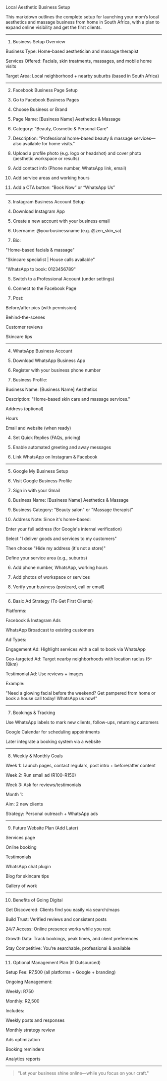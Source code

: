 Local Aesthetic Business Setup

This markdown outlines the complete setup for launching your mom’s local aesthetics and massage business from home in South Africa, with a plan to expand online visibility and get the first clients.


---

1. Business Setup Overview

Business Type: Home-based aesthetician and massage therapist

Services Offered: Facials, skin treatments, massages, and mobile home visits

Target Area: Local neighborhood + nearby suburbs (based in South Africa)



---

2. Facebook Business Page Setup

1. Go to Facebook Business Pages


2. Choose Business or Brand


3. Page Name: [Business Name] Aesthetics & Massage


4. Category: "Beauty, Cosmetic & Personal Care"


5. Description: "Professional home-based beauty & massage services—also available for home visits."


6. Upload a profile photo (e.g. logo or headshot) and cover photo (aesthetic workspace or results)


7. Add contact info (Phone number, WhatsApp link, email)


8. Add service areas and working hours


9. Add a CTA button: “Book Now” or “WhatsApp Us”




---

3. Instagram Business Account Setup

1. Download Instagram App


2. Create a new account with your business email


3. Username: @yourbusinessname (e.g. @zen_skin_sa)


4. Bio:

"Home-based facials & massage"

"Skincare specialist | House calls available"

"WhatsApp to book: 0123456789"



5. Switch to a Professional Account (under settings)


6. Connect to the Facebook Page


7. Post:

Before/after pics (with permission)

Behind-the-scenes

Customer reviews

Skincare tips





---

4. WhatsApp Business Account

1. Download WhatsApp Business App


2. Register with your business phone number


3. Business Profile:

Business Name: [Business Name] Aesthetics

Description: "Home-based skin care and massage services."

Address (optional)

Hours

Email and website (when ready)



4. Set Quick Replies (FAQs, pricing)


5. Enable automated greeting and away messages


6. Link WhatsApp on Instagram & Facebook




---

5. Google My Business Setup

1. Visit Google Business Profile


2. Sign in with your Gmail


3. Business Name: [Business Name] Aesthetics & Massage


4. Business Category: "Beauty salon" or "Massage therapist"


5. Address Note: Since it's home-based:

Enter your full address (for Google's internal verification)

Select "I deliver goods and services to my customers"

Then choose "Hide my address (it's not a store)"

Define your service area (e.g., suburbs)



6. Add phone number, WhatsApp, working hours


7. Add photos of workspace or services


8. Verify your business (postcard, call or email)




---

6. Basic Ad Strategy (To Get First Clients)

Platforms:

Facebook & Instagram Ads

WhatsApp Broadcast to existing customers


Ad Types:

Engagement Ad: Highlight services with a call to book via WhatsApp

Geo-targeted Ad: Target nearby neighborhoods with location radius (5–10km)

Testimonial Ad: Use reviews + images


Example:

"Need a glowing facial before the weekend? Get pampered from home or book a house call today! WhatsApp us now!"



---

7. Bookings & Tracking

Use WhatsApp labels to mark new clients, follow-ups, returning customers

Google Calendar for scheduling appointments

Later integrate a booking system via a website



---

8. Weekly & Monthly Goals

Week 1: Launch pages, contact regulars, post intro + before/after content

Week 2: Run small ad (R100–R150)

Week 3: Ask for reviews/testimonials

Month 1:

Aim: 2 new clients

Strategy: Personal outreach + WhatsApp ads




---

9. Future Website Plan (Add Later)

Services page

Online booking

Testimonials

WhatsApp chat plugin

Blog for skincare tips

Gallery of work



---

10. Benefits of Going Digital

Get Discovered: Clients find you easily via search/maps

Build Trust: Verified reviews and consistent posts

24/7 Access: Online presence works while you rest

Growth Data: Track bookings, peak times, and client preferences

Stay Competitive: You’re searchable, professional & available



---

11. Optional Management Plan (If Outsourced)

Setup Fee: R7,500 (all platforms + Google + branding)

Ongoing Management:

Weekly: R750

Monthly: R2,500



Includes:

Weekly posts and responses

Monthly strategy review

Ads optimization

Booking reminders

Analytics reports



---

> "Let your business shine online—while you focus on your craft."



